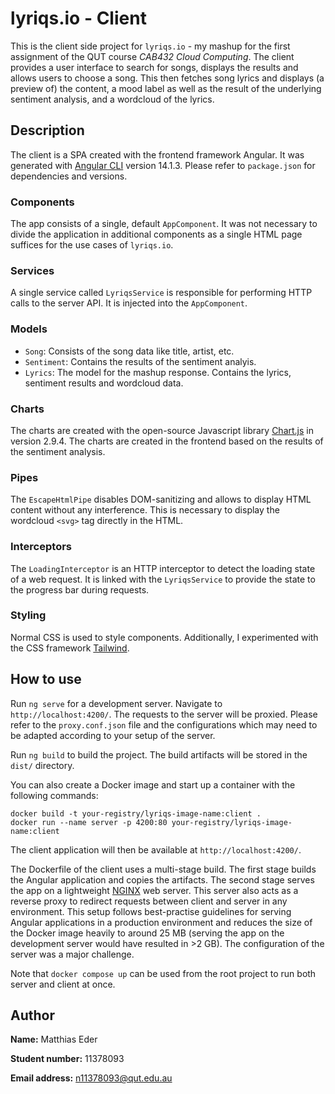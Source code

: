 # lyriqs.io - Client

This is the client side project for `lyriqs.io` - my mashup for the first assignment of the QUT course *CAB432 Cloud Computing*. The client provides a user interface to search for songs, displays the results and allows users to choose a song. This then fetches song lyrics and displays (a preview of) the content, a mood label as well as the result of the underlying sentiment analysis, and a wordcloud of the lyrics. 

## Description
The client is a SPA created with the frontend framework Angular. It was generated with [Angular CLI](https://github.com/angular/angular-cli) version 14.1.3. Please refer to `package.json` for dependencies and versions. 

### Components
The app consists of a single, default `AppComponent`. It was not necessary to divide the application in additional components as a single HTML page suffices for the use cases of `lyriqs.io`. 

### Services
A single service called `LyriqsService` is responsible for performing HTTP calls to the server API. It is injected into the `AppComponent`.

### Models
* `Song`: Consists of the song data like title, artist, etc.
* `Sentiment`: Contains the results of the sentiment analyis.
* `Lyrics`: The model for the mashup response. Contains the lyrics, sentiment results and wordcloud data.

### Charts
The charts are created with the open-source Javascript library [Chart.js](https://www.chartjs.org/docs/2.9.4/) in version 2.9.4. The charts are created in the frontend based on the results of the sentiment analysis.

### Pipes
The `EscapeHtmlPipe` disables DOM-sanitizing and allows to display HTML content without any interference. This is necessary to display the wordcloud `<svg>` tag directly in the HTML. 

### Interceptors
The `LoadingInterceptor` is an HTTP interceptor to detect the loading state of a web request. It is linked with the `LyriqsService` to provide the state to the progress bar during requests.

### Styling
Normal CSS is used to style components. Additionally, I experimented with the CSS framework [Tailwind](https://tailwindcss.com/docs/installation).

## How to use
Run `ng serve` for a development server. Navigate to `http://localhost:4200/`. The requests to the server will be proxied. Please refer to the `proxy.conf.json` file and the configurations which may need to be adapted according to your setup of the server.

Run `ng build` to build the project. The build artifacts will be stored in the `dist/` directory.

You can also create a Docker image and start up a container with the following commands: 
```
docker build -t your-registry/lyriqs-image-name:client .
docker run --name server -p 4200:80 your-registry/lyriqs-image-name:client
```
The client application will then be available at `http://localhost:4200/`.

The Dockerfile of the client uses a multi-stage build. The first stage builds the Angular application and copies the artifacts. The second stage serves the app on a lightweight [NGINX](https://nginx.org/en/docs/beginners_guide.html) web server. This server also acts as a reverse proxy to redirect requests between client and server in any environment. This setup follows best-practise guidelines for serving Angular applications in a production environment and reduces the size of the Docker image heavily to around 25 MB (serving the app on the development server would have resulted in >2 GB). The configuration of the server was a major challenge.

Note that `docker compose up` can be used from the root project to run both server and client at once.

## Author

**Name:** Matthias Eder

**Student number:** 11378093

**Email address:** n11378093@qut.edu.au
